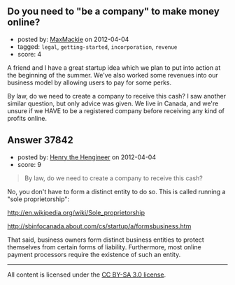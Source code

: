 ## Do you need to "be a company" to make money online?

- posted by: [MaxMackie](https://stackexchange.com/users/-1/17302-maxmackie) on 2012-04-04
- tagged: `legal`, `getting-started`, `incorporation`, `revenue`
- score: 4

A friend and I have a great startup idea which we plan to put into action at the beginning of the summer. We've also worked some revenues into our business model by allowing users to pay for some perks.

By law, do we need to create a company to receive this cash? I saw another similar question, but only advice was given. We live in Canada, and we're unsure if we HAVE to be a registered company before receiving any kind of profits online.


## Answer 37842

- posted by: [Henry the Hengineer](https://stackexchange.com/users/-1/1692-henry-the-hengineer) on 2012-04-04
- score: 9

> By law, do we need to create a company to receive this cash?

No, you don't have to form a distinct entity to do so. This is called running a "sole proprietorship": 

http://en.wikipedia.org/wiki/Sole_proprietorship

http://sbinfocanada.about.com/cs/startup/a/formsbusiness.htm

That said, business owners form distinct business entities to protect themselves from certain forms of liability. Furthermore, most online payment processors require the existence of such an entity.



---

All content is licensed under the [CC BY-SA 3.0 license](https://creativecommons.org/licenses/by-sa/3.0/).

